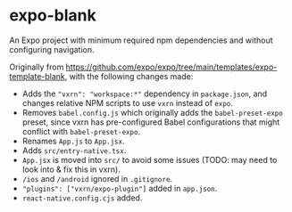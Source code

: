 # expo-blank

An Expo project with minimum required npm dependencies and without configuring navigation.

Originally from https://github.com/expo/expo/tree/main/templates/expo-template-blank, with the following changes made:

* Adds the `"vxrn": "workspace:*"` dependency in `package.json`, and changes relative NPM scripts to use `vxrn` instead of `expo`.
* Removes `babel.config.js` which originally adds the `babel-preset-expo` preset, since vxrn has pre-configured Babel configurations that might conflict with `babel-preset-expo`.
* Renames `App.js` to `App.jsx`.
* Adds `src/entry-native.tsx`.
* `App.jsx` is moved into `src/` to avoid some issues (TODO: may need to look into & fix this in vxrn).
* `/ios` and `/android` ignored in `.gitignore`.
* `"plugins": ["vxrn/expo-plugin"]` added in `app.json`.
* `react-native.config.cjs` added.
